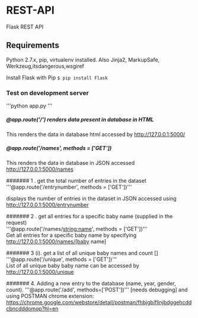 
# REST-API
Flask REST API

## Requirements
 Python 2.7.x, pip, virtualenv installed. Also Jinja2, MarkupSafe, Werkzeug,itsdangerous,wsgiref

 Install Flask with Pip ```$ pip install Flask```


### Test on development server       
'''python app.py '''

##### @app.route('/') renders data present in database in HTML     
This renders the data in database html accessed by <http://127.0.0.1:5000/>
##### @app.route('/names', methods = ['GET'])      
This renders the data in database in JSON accessed <http://127.0.0.1:5000/names>

####### 1 . get the total number of entries in the dataset      
'''@app.route('/entrynumber', methods = ['GET'])'''

displays the number of entries in the dataset in JSON accessed using <http://127.0.0.1:5000/entrynumber>

####### 2 . get all entries for a specific baby name (supplied in the request)     
'''@app.route('/names/<string:name>', methods = ['GET'])'''  
Get all entries for a specific baby name by specifying http://127.0.0.1:5000/names/[baby name]

####### 3 (i). get a list of all unique baby names and count []    
'''@app.route('/unique', methods = ['GET'])'''  
List of all unique baby baby name can be accessed by <http://127.0.0.1:5000/unique>

####### 4. Adding a new entry to the database (name, year, gender, count). 
 '''@app.route('/add', methods=['POST'])''' [needs debugging] and using POSTMAN chrome extension:
<https://chrome.google.com/webstore/detail/postman/fhbjgbiflinjbdggehcddcbncdddomop?hl=en>


